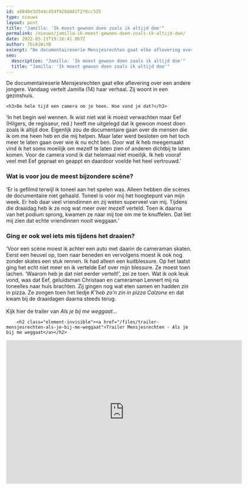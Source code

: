 ```yaml
---
id: a8840e3d344c454f928d482f2f0cc525
type: nieuws
layout: post
title: "Jamilla: 'Ik moest gewoon doen zoals ik altijd doe'"
permalink: /nieuws/jamilla-ik-moest-gewoon-doen-zoals-ik-altijd-doe/
date: 2022-05-11T19:16:41.067Z
author: 7biA1WiYB
excerpt: "De documentaireserie Mensjesrechten gaat elke aflevering over een andere jongere. Vandaag vertelt Jamilla (14) haar verhaal. Zij woont in een gezinshuis.  "
seo:
  description: "Jamilla: 'Ik moest gewoon doen zoals ik altijd doe'"
  title: "Jamilla: 'Ik moest gewoon doen zoals ik altijd doe'"
---
```

De documentaireserie Mensjesrechten gaat elke aflevering over een andere jongere. Vandaag vertelt Jamilla (14) haar verhaal. Zij woont in een gezinshuis.  

    <h3>De hele tijd een camera om je heen. Hoe vond je dat?</h3>
<p>‘In het begin wel wennen. Ik wist niet wat ik moest verwachten maar Eef (Hilgers, de regisseur, red.) heeft me uitgelegd dat ik gewoon moest doen zoals ik altijd doe. Eigenlijk zou de documentaire gaan over de mensen die ik om me heen heb en die mij helpen. Maar later werd besloten om het toch meer te laten gaan over wie ik nu echt ben. Door wat ik heb meegemaakt vind ik het soms moeilijk om mezelf te laten zien of anderen dichtbij te laten komen. Voor de camera vond ik dat helemaal niet moeilijk. Ik heb vooraf veel met Eef gepraat en geappt en daardoor voelde het heel vertrouwd.’</p>
<h3>Wat is voor jou de meest bijzondere scène?</h3>
<p>‘Er is gefilmd terwijl ik toneel aan het spelen was. Alleen hebben die scènes de documentaire niet gehaald. Toneel is voor mij het hoogtepunt van mijn week. Er heb daar veel vriendinnen en zij weten superveel van mij. Tijdens die draaidag heb ik ze nog wat meer over mezelf verteld. Toen ik daarna van het podium sprong, kwamen ze naar mij toe om me te knuffelen. Dat liet mij zien dat echte vriendinnen nooit weggaan.’</p>
<h3>Ging er ook wel iets mis tijdens het draaien?</h3>
<p>‘Voor een scène moest ik achter een auto met daarin de cameraman skaten. Eerst een heuvel op, toen naar beneden en vervolgens moest ik ook nog zonder skates een stuk rennen. Ik had alleen een kuitblessure. Op het laatst ging het echt niet meer en ik vertelde Eef over mijn blessure. Ze moest toen lachen. ‘Waarom heb je dat niet eerder vertelt!’, zei ze toen. Wat ik ook leuk vond, was dat Eef, geluidsman Christaan en cameraman Lennert mij na toneelles naar huis brachten. Zij gingen nog wat eten samen en hadden zin in pizza. Ze zongen toen het liedje <em>K’heb zo’n zin in pizza Calzone </em>en dat kwam bij de draaidagen daarna steeds terug.<br><br>Kijk hier de trailer van <em>Als je bij me weggaat...</em></p>
<p><div class="media media-element-container media-default"><div id="file-532511" class="file file-video file-video-youtube">

        <h2 class="element-invisible"><a href="/files/trailer-mensjesrechten-als-je-bij-me-weggaat">Trailer Mensjesrechten - Als je bij me weggaat</a></h2>
    
  
  <div class="content">
    <div class="media-youtube-video file media-element file-default media-youtube-1">
  <iframe class="media-youtube-player" width="640" height="390" title="Trailer Mensjesrechten - Als je bij me weggaat" src="https://www.youtube.com/embed/WNa6imMHy4E?wmode=opaque&controls=" name="Trailer Mensjesrechten - Als je bij me weggaat" frameborder="0" allowfullscreen="">Video van Trailer Mensjesrechten - Als je bij me weggaat</iframe>
</div>
  </div>

  
</div>
</div>  
